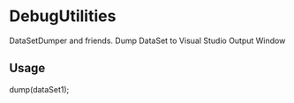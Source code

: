 # DebugUtilities
DataSetDumper and friends. Dump DataSet to Visual Studio Output Window

## Usage

  dump(dataSet1);
